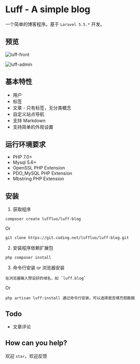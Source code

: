 # Luff - A simple blog
一个简单的博客程序。基于 `Laravel 5.5.*` 开发。

## 预览
![luff-front](https://i.imgur.com/a4GZJjZ.png)

![luff-admin](https://i.imgur.com/3NIUA3Y.png)

## 基本特性
* 用户
* 标签
* 文章 - 只有标签，无分类概念
* 自定义站点导航
* 支持 Markdown
* 支持简单的外观设置

## 运行环境要求
* PHP 7.0+
* Mysql 5.6+
* OpenSSL PHP Extension
* PDO_MySQL PHP Extension
* Mbstring PHP Extension

## 安装
1. 获取程序
```
composer create luffluo/luff-blog
```
Or
```
git clone https://git.coding.net/luffluo/luff-blog.git
```
2. 安装程序依赖扩展包
```
php composer install
```
3. 命令行安装 or 浏览器安装
```
在浏览器输入预设好的域名，如 `luff.blog`
```
Or
```
php artisan luff:install 通过命令行安装，可以选择是否填充假数据
```

## Todo
* 文章评论

## How can you help?
欢迎 `star`，欢迎反馈
